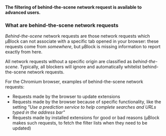**The filtering of behind-the-scene network request is available to advanced users.**

### What are behind-the-scene network requests

_Behind-the-scene_ network requests are those network requests which µBlock can not associate with a specific tab opened in your browser: these requests come from _somewhere_, but µBlock is missing information to report exactly from here.

All network requests without a specific origin are classified as _behind-the-scene_. Typically, all blockers will ignore and automatically whitelist behind-the-scene network requests.

For the Chromium browser, examples of behind-the-scene network requests:

- Requests made by the browser to update extensions
- Requests made by the browser because of specific functionality, like the setting _"Use a prediction service to help complete searches and URLs typed in the address bar"_
- Requests made by installed extensions for good or bad reasons (µBlock makes such requests, to fetch the filter lists when they need to be updated)